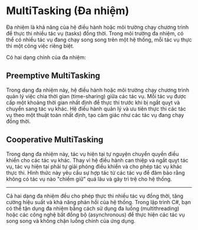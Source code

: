 # MultiTasking (Đa nhiệm)

Đa nhiệm là khả năng của hệ điều hành hoặc môi trường chạy chương trình để thực thi nhiều tác vụ (tasks) đồng thời. Trong môi trường đa nhiệm, có thể có nhiều tác vụ đang chạy song song trên một hệ thống, mỗi tác vụ thực thi một công việc riêng biệt.

Có hai dạng chính của đa nhiệm:

## Preemptive MultiTasking

Trong dạng đa nhiệm này, hệ điều hành hoặc môi trường chạy chương trình quản lý việc chia thời gian (time-sharing) giữa các tác vụ. Mỗi tác vụ được cấp một khoảng thời gian nhất định để thực thi trước khi bị ngắt quỵt và chuyển sang tác vụ khác. Hệ điều hành quản lý và ưu tiên thực thi các tác vụ theo một thuật toán nhất định, tạo cảm giác như các tác vụ đang chạy đồng thời.

## Cooperative MultiTasking

Trong dạng đa nhiệm này, tác vụ hiện tại tự nguyện chuyển quyền điều khiển cho các tác vụ khác. Thay vì hệ điều hành can thiệp và ngắt quỵt tác vụ, tác vụ hiện tại phải tự giải phóng điều khiển và cho phép tác vụ khác thực thi. Hình thức này yêu cầu sự hợp tác từ các tác vụ để đảm bảo rằng không có tác vụ nào "chiếm giữ" quá lâu và gây trì trệ cho hệ thống.

---

Cả hai dạng đa nhiệm đều cho phép thực thi nhiều tác vụ đồng thời, tăng cường hiệu suất và khả năng phản hồi của hệ thống. Trong lập trình C#, bạn có thể tận dụng đa nhiệm bằng cách sử dụng đa luồng (multithreading) hoặc các công nghệ bất đồng bộ (asynchronous) để thực hiện các tác vụ song song và không chặn luồng chính của ứng dụng.
